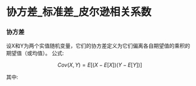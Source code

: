 # 协方差_标准差_皮尔逊相关系数

### 协方差
设X和Y为两个实值随机变量，它们的协方差定义为它们偏离各自期望值的乘积的期望值（或均值）。
公式:

$$
Cov(X,Y) = E[(X-E[X])(Y-E[Y])]
$$

其中:


